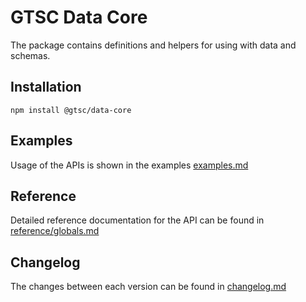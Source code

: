# GTSC Data Core

The package contains definitions and helpers for using with data and schemas.

## Installation

```shell
npm install @gtsc/data-core
```

## Examples

Usage of the APIs is shown in the examples [examples.md](examples.md)

## Reference

Detailed reference documentation for the API can be found in [reference/globals.md](reference/globals.md)

## Changelog

The changes between each version can be found in [changelog.md](changelog.md)

